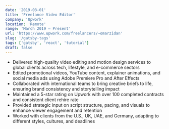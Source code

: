 ```yaml
---
date: '2019-03-01'
title: 'Freelance Video Editor'
company: 'Upwork'
location: 'Remote'
range: 'March 2019 – Present'
url: 'https://www.upwork.com/freelancers/~omarzidan'
slug: '/gatsby-tags'
tags: ['gatsby', 'react', 'tutorial']
draft: false
---
```


- Delivered high-quality video editing and motion design services to global clients across tech, lifestyle, and e-commerce sectors
- Edited promotional videos, YouTube content, explainer animations, and social media ads using Adobe Premiere Pro and After Effects
- Collaborated with international teams to bring creative briefs to life, ensuring brand consistency and storytelling impact
- Maintained a 5-star rating on Upwork with over 100 completed contracts and consistent client rehire rate
- Provided strategic input on script structure, pacing, and visuals to enhance viewer engagement and retention
- Worked with clients from the U.S., UK, UAE, and Germany, adapting to different styles, cultures, and deadlines
